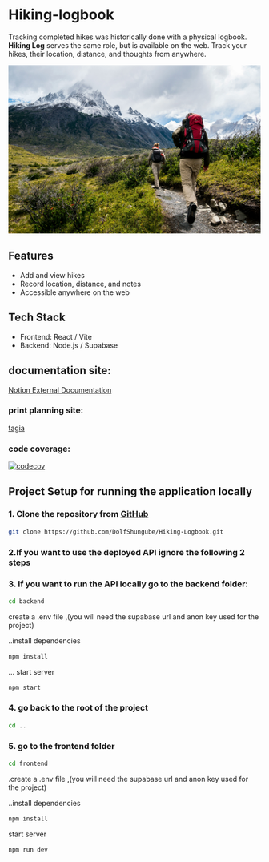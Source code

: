 # Hiking-logbook

Tracking completed hikes was historically done with a physical logbook. **Hiking Log** serves the same role, but is available on the web. Track your hikes, their location, distance, and thoughts from anywhere.

![Hiking Log Screenshot](frontend/src/assets/hiking.jpg)

## Features
- Add and view hikes
- Record location, distance, and notes
- Accessible anywhere on the web

## Tech Stack
- Frontend: React / Vite 
- Backend: Node.js / Supabase 

## documentation site:
[Notion External Documentation](https://www.notion.so/Hiking-logbook-2528687957a4803eb460fec9b6d35ae2)

### print planning site:
[tagia](https://tree.taiga.io/project/noblewolf-hiking-logbook)
### code coverage:
[![codecov](https://codecov.io/gh/DolfShungube/Hiking-Logbook/branch/master/graph/badge.svg)](https://codecov.io/gh/DolfShungube/Hiking-Logbook)


## Project Setup for running the application locally

### 1. Clone the repository from [GitHub](https://github.com/DolfShungube/Hiking-Logbook.git)

```bash
git clone https://github.com/DolfShungube/Hiking-Logbook.git
```

### 2.If you want to use the deployed API ignore the following 2 steps


### 3. If you want to run the API locally go to the backend folder:
```bash
cd backend
```
  create a .env file ,(you will need the supabase url and anon key used for the project)

  ..install dependencies
```bash
npm install
```
  ... start server
```bash
npm start
```
### 4. go back to the root of the project
```bash
cd ..
```

### 5. go to the frontend folder
```bash
cd frontend
```
.create a .env file ,(you will need the supabase url and anon key used for the project)

..install dependencies
```bash
npm install
```
 start server
```bash
npm run dev
```
